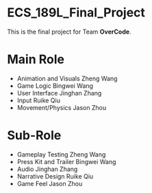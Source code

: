 # ECS_189L_Final_Project

This is the final project for Team **OverCode**.

# Main Role
* Animation and Visuals     Zheng Wang
* Game Logic                Bingwei Wang
* User Interface            Jinghan Zhang
* Input                     Ruike Qiu
* Movement/Physics          Jason Zhou

# Sub-Role
* Gameplay Testing          Zheng Wang
* Press Kit and Trailer     Bingwei Wang
* Audio                     Jinghan Zhang
* Narrative Design          Ruike Qiu
* Game Feel                 Jason Zhou
